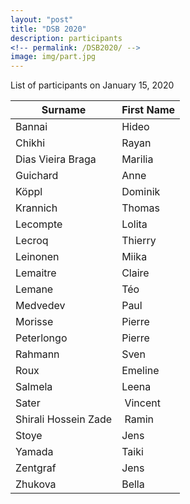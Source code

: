 ```yaml
---
layout: "post"
title: "DSB 2020"
description: participants
<!-- permalink: /DSB2020/ -->
image: img/part.jpg
---
```


List of participants on January 15, 2020

|Surname    | First Name |
|------------|---------|
| Bannai     | Hideo   |
| Chikhi     | Rayan   |
| Dias Vieira Braga | Marilia |
| Guichard | Anne |
| Köppl      | Dominik |
| Krannich | Thomas |
| Lecompte   | Lolita  |
| Lecroq | Thierry |
| Leinonen   | Miika   |
| Lemaitre   | Claire  |
| Lemane     | Téo     |
| Medvedev | Paul |
| Morisse | Pierre |
| Peterlongo | Pierre  |
| Rahmann    | Sven    |
| Roux | Emeline |
| Salmela    | Leena   |
| Sater | Vincent |
| Shirali Hossein Zade | Ramin |
| Stoye      | Jens    |
| Yamada     | Taiki   |
| Zentgraf   | Jens    |
| Zhukova | Bella |